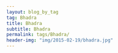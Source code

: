 ```yaml
---
layout: blog_by_tag
tag: Bhadra
title: Bhadra
subtitle: Bhadra
permalink: tags/Bhadra/
header-img: "img/2015-02-19/bhadra.jpg"
---
```

